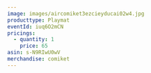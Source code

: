 ```yaml
---
image: images/aircomiket3ezcieyducai02w4.jpg
producttype: Playmat
eventId: iuq6O2mCN
pricings:
  - quantity: 1
    price: 65
asin: s-N9RIwU0wV
merchandise: comiket
---
```

